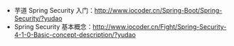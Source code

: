 * 芋道 Spring Security 入门：<http://www.iocoder.cn/Spring-Boot/Spring-Security/?yudao>
* Spring Security 基本概念：<http://www.iocoder.cn/Fight/Spring-Security-4-1-0-Basic-concept-description/?yudao>

